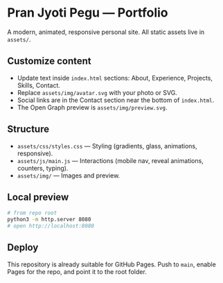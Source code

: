 # Pran Jyoti Pegu — Portfolio

A modern, animated, responsive personal site. All static assets live in `assets/`.

## Customize content

- Update text inside `index.html` sections: About, Experience, Projects, Skills, Contact.
- Replace `assets/img/avatar.svg` with your photo or SVG.
- Social links are in the Contact section near the bottom of `index.html`.
- The Open Graph preview is `assets/img/preview.svg`.

## Structure

- `assets/css/styles.css` — Styling (gradients, glass, animations, responsive).
- `assets/js/main.js` — Interactions (mobile nav, reveal animations, counters, typing).
- `assets/img/` — Images and preview.

## Local preview

```bash
# from repo root
python3 -m http.server 8080
# open http://localhost:8080
```

## Deploy

This repository is already suitable for GitHub Pages. Push to `main`, enable Pages for the repo, and point it to the root folder.
